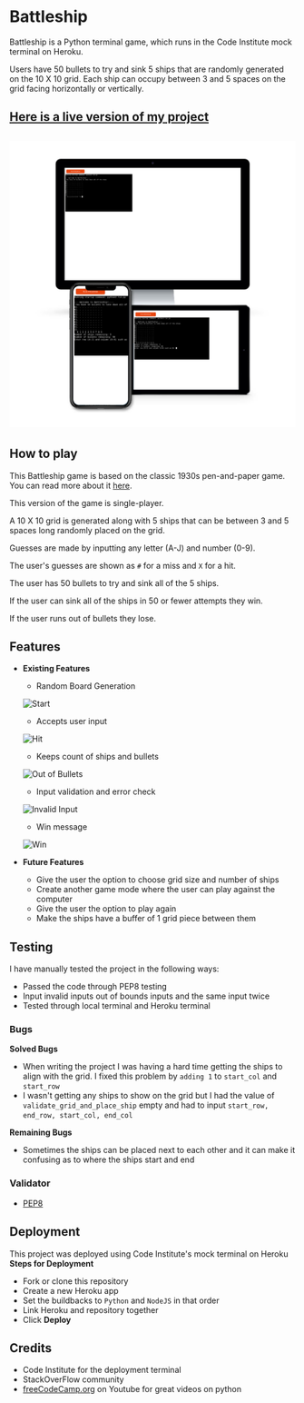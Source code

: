# Battleship
Battleship is a Python terminal game, which runs in the Code Institute mock terminal on Heroku.

Users have 50 bullets to try and sink 5 ships that are randomly generated on the 10 X 10 grid. Each ship can occupy between 3 and 5 spaces on the grid facing horizontally or vertically.

## [Here is a live version of my project](https://pp-3-python.herokuapp.com/)
![Responsive Mockup](media/images/MockUp.png)
---
## How to play
This Battleship game is based on the classic 1930s pen-and-paper game. You can read more about it [here](https://en.wikipedia.org/wiki/Battleship_(game)).

This version of the game is single-player. 

A 10 X 10 grid is generated along with 5 ships that can be between 3 and 5 spaces long randomly placed on the grid.

Guesses are made by inputting any letter (A-J) and number (0-9). 

The user's guesses are shown as `#` for a miss and `X` for a hit.

The user has 50 bullets to try and sink all of the 5 ships. 

If the user can sink all of the ships in 50 or fewer attempts they win.

If the user runs out of bullets they lose.

## Features
- __Existing Features__
  - Random Board Generation

  ![Start](media/images/Start.png)
  - Accepts user input

  ![Hit](media/images/ShipHit.png)
  - Keeps count of ships and bullets

  ![Out of Bullets](media/images/OutofBullets.png)
  - Input validation and error check

  ![Invalid Input](media/images/Incorrect.png)
  - Win message

  ![Win](media/images/Win.png)
- __Future Features__
  - Give the user the option to choose grid size and number of ships
  - Create another game mode where the user can play against the computer
  - Give the user the option to play again 
  - Make the ships have a buffer of 1 grid piece between them

## Testing
I have manually tested the project in the following ways:
  - Passed the code through PEP8 testing 
  - Input invalid inputs out of bounds inputs and the same input twice
  - Tested through local terminal and Heroku terminal

  ### Bugs
__Solved Bugs__
  - When writing the project I was having a hard time getting the ships to align with the grid. I fixed this problem by `adding 1` to `start_col` and `start_row`
  - I wasn't getting any ships to show on the grid but I had the value of `validate_grid_and_place_ship` empty and had to input `start_row, end_row, start_col, end_col`

__Remaining Bugs__
  - Sometimes the ships can be placed next to each other and it can make it confusing as to where the ships start and end

  ### Validator
  - [PEP8](http://pep8online.com/checkresult)

  ## Deployment
  This project was deployed using Code Institute's mock terminal on Heroku
__Steps for Deployment__
  - Fork or clone this repository
  - Create a new Heroku app
  - Set the buildbacks to `Python` and `NodeJS` in that order
  - Link Heroku and repository together
  - Click **Deploy**

  ## Credits
  - Code Institute for the deployment terminal 
  - StackOverFlow community 
  - [freeCodeCamp.org](https://www.youtube.com/c/Freecodecamp/playlists) on Youtube for great videos on python 